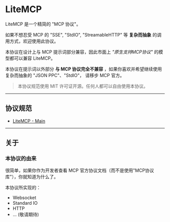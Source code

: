 # LiteMCP

LiteMCP 是一个精简的 "MCP 协议"。

如果不想忍受 MCP 的 "SSE", "StdIO", "StreamableHTTP" 等 **复杂而抽象** 的调用方式，欢迎使用此协议。

本协议在设计上与 MCP 提示词部分兼容，因此市面上 *"原生支持MCP协议"* 的模型都可以兼容 LiteMCP。

本协议在提示词以外部分 **与 MCP 协议完全不兼容** ，如果你喜欢并希望继续使用复杂而抽象的 "JSON PPC"、"StdIO"，
请移步 MCP 官方。

> 本协议规范使用 MIT 许可证开源。任何人都可以自由使用本协议。

---

## 协议规范

- [LiteMCP - Main](./Protocols/Main/INDEX.MD)

---

## 关于

### 本协议的由来

很简单，如果你作为开发者查看 MCP 官方协议文档（而不是使用"MCP协议库"），你就知道为什么了。

本协议所实现的：

- Websocket
- Standard IO
- HTTP
- ... (敬请期待)


